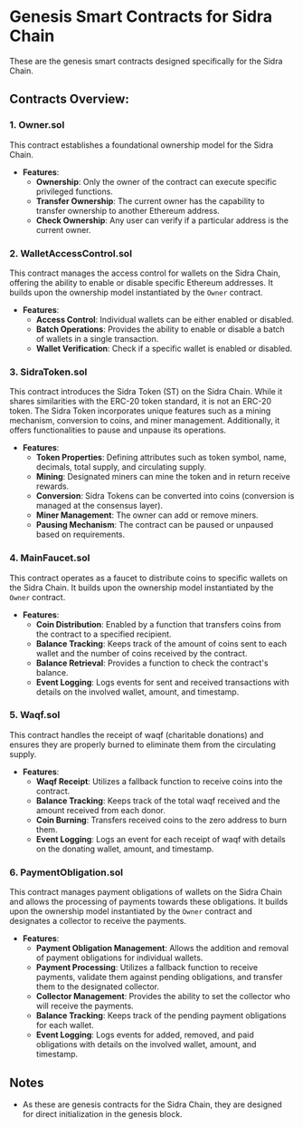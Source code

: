 # Genesis Smart Contracts for Sidra Chain

These are the genesis smart contracts designed specifically for the Sidra Chain.

## Contracts Overview:

### 1. **Owner.sol**

This contract establishes a foundational ownership model for the Sidra Chain.

- **Features**:
    - **Ownership**: Only the owner of the contract can execute specific privileged functions.
    - **Transfer Ownership**: The current owner has the capability to transfer ownership to another Ethereum address.
    - **Check Ownership**: Any user can verify if a particular address is the current owner.

### 2. **WalletAccessControl.sol**

This contract manages the access control for wallets on the Sidra Chain, offering the ability to enable or disable specific Ethereum addresses. It builds upon the ownership model instantiated by the `Owner` contract.

- **Features**:
    - **Access Control**: Individual wallets can be either enabled or disabled.
    - **Batch Operations**: Provides the ability to enable or disable a batch of wallets in a single transaction.
    - **Wallet Verification**: Check if a specific wallet is enabled or disabled.

### 3. **SidraToken.sol**

This contract introduces the Sidra Token (ST) on the Sidra Chain. While it shares similarities with the ERC-20 token standard, it is not an ERC-20 token. The Sidra Token incorporates unique features such as a mining mechanism, conversion to coins, and miner management. Additionally, it offers functionalities to pause and unpause its operations.

- **Features**:
    - **Token Properties**: Defining attributes such as token symbol, name, decimals, total supply, and circulating supply.
    - **Mining**: Designated miners can mine the token and in return receive rewards.
    - **Conversion**: Sidra Tokens can be converted into coins (conversion is managed at the consensus layer).
    - **Miner Management**: The owner can add or remove miners.
    - **Pausing Mechanism**: The contract can be paused or unpaused based on requirements.

### 4. **MainFaucet.sol**

This contract operates as a faucet to distribute coins to specific wallets on the Sidra Chain. It builds upon the ownership model instantiated by the `Owner` contract.

- **Features**:
    - **Coin Distribution**: Enabled by a function that transfers coins from the contract to a specified recipient.
    - **Balance Tracking**: Keeps track of the amount of coins sent to each wallet and the number of coins received by the contract.
    - **Balance Retrieval**: Provides a function to check the contract's balance.
    - **Event Logging**: Logs events for sent and received transactions with details on the involved wallet, amount, and timestamp.

### 5. **Waqf.sol**

This contract handles the receipt of waqf (charitable donations) and ensures they are properly burned to eliminate them from the circulating supply.

- **Features**:
    - **Waqf Receipt**: Utilizes a fallback function to receive coins into the contract.
    - **Balance Tracking**: Keeps track of the total waqf received and the amount received from each donor.
    - **Coin Burning**: Transfers received coins to the zero address to burn them.
    - **Event Logging**: Logs an event for each receipt of waqf with details on the donating wallet, amount, and timestamp.

### 6. **PaymentObligation.sol**

This contract manages payment obligations of wallets on the Sidra Chain and allows the processing of payments towards these obligations. It builds upon the ownership model instantiated by the `Owner` contract and designates a collector to receive the payments.

- **Features**:
    - **Payment Obligation Management**: Allows the addition and removal of payment obligations for individual wallets.
    - **Payment Processing**: Utilizes a fallback function to receive payments, validate them against pending obligations, and transfer them to the designated collector.
    - **Collector Management**: Provides the ability to set the collector who will receive the payments.
    - **Balance Tracking**: Keeps track of the pending payment obligations for each wallet.
    - **Event Logging**: Logs events for added, removed, and paid obligations with details on the involved wallet, amount, and timestamp.


## Notes

- As these are genesis contracts for the Sidra Chain, they are designed for direct initialization in the genesis block.
